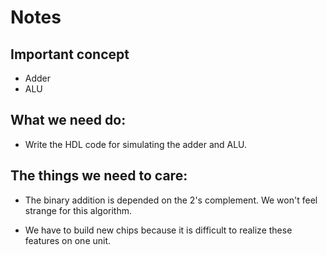# Notes

## Important concept
- Adder
- ALU

## What we need do:
- Write the HDL code for simulating the adder and ALU.

## The things we need to care:
- The binary addition is depended on the 2's complement. We won't feel strange for this algorithm.

- We have to build new chips because it is difficult to realize these features on one unit.